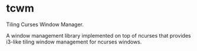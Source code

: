 # tcwm

Tiling Curses Window Manager.

A window management library implemented on top of ncurses that provides i3-like tiling window management for ncurses windows.
